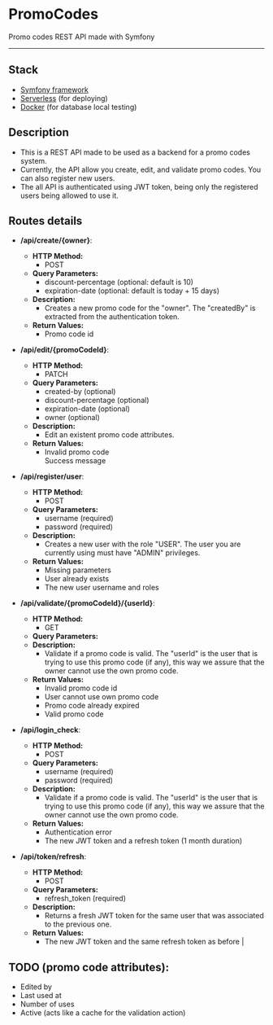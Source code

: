 # PromoCodes
Promo codes REST API made with Symfony

----

## Stack
* [Symfony framework](https://symfony.com/doc/current/setup.html)
* [Serverless](https://serverless.com/framework/docs/providers/aws/guide/installation/) (for deploying)
* [Docker](https://docs.docker.com/install/) (for database local testing)

## Description
* This is a REST API made to be used as a backend for a promo codes system.
* Currently, the API allow you create, edit, and validate promo codes. You can also register new users.
* The all API is authenticated using JWT token, being only the registered users being allowed to use it.

## Routes details
* **/api/create/{owner}**:
    * **HTTP Method:** 
        * POST
    * **Query Parameters:** 
        * discount-percentage (optional: default is 10)
        * expiration-date (optional: default is today + 15 days) 
    * **Description:** 
        * Creates a new promo code for the "owner". The "createdBy" is extracted from the authentication token.
    * **Return Values:**
        * Promo code id
    
       
* **/api/edit/{promoCodeId}**:
    * **HTTP Method:** 
        * PATCH
    * **Query Parameters:** 
        * created-by (optional)
        * discount-percentage (optional)
        * expiration-date (optional)
        * owner (optional)
    * **Description:** 
        * Edit an existent promo code attributes.
    * **Return Values:**
        * Invalid promo code<br>Success message
       
        
* **/api/register/user**:
    * **HTTP Method:** 
        * POST
    * **Query Parameters:** 
        * username (required)
        * password (required)
    * **Description:** 
        * Creates a new user with the role "USER". The user you are currently using must have "ADMIN" privileges.
    * **Return Values:**
        * Missing parameters
        * User already exists
        * The new user username and roles
        
      
        
* **/api/validate/{promoCodeId}/{userId}**:
    * **HTTP Method:** 
        * GET
    * **Query Parameters:** 
    * **Description:** 
        * Validate if a promo code is valid. The "userId" is the user that is trying to use this promo code (if any), this way we assure that the owner cannot use the own promo code.
    * **Return Values:**
        * Invalid promo code id
        * User cannot use own promo code
        * Promo code already expired
        * Valid promo code

        
* **/api/login_check**:
    * **HTTP Method:** 
        * POST
    * **Query Parameters:** 
        * username (required)
        * password (required)
    * **Description:** 
        * Validate if a promo code is valid. The "userId" is the user that is trying to use this promo code (if any), this way we assure that the owner cannot use the own promo code.
    * **Return Values:**
        * Authentication error
        * The new JWT token and a refresh token (1 month duration)
        

* **/api/token/refresh**:
    * **HTTP Method:** 
        * POST
    * **Query Parameters:** 
        * refresh_token (required)
    * **Description:** 
        * Returns a fresh JWT token for the same user that was associated to the previous one.
    * **Return Values:**
        * The new JWT token and the same refresh token as before                                                   |

## TODO (promo code attributes):
* Edited by
* Last used at
* Number of uses
* Active (acts like a cache for the validation action)

